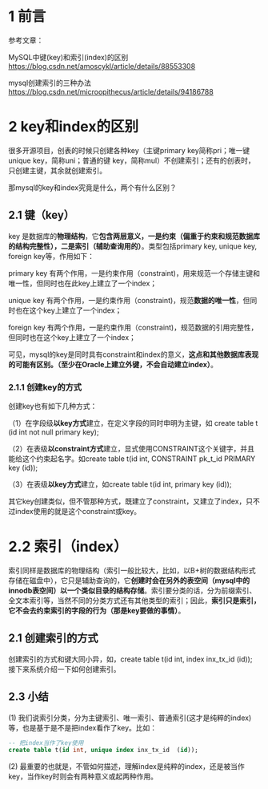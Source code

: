 # 1 前言

参考文章：

MySQL中键(key)和索引(index)的区别   https://blog.csdn.net/amoscykl/article/details/88553308

mysql创建索引的三种办法    https://blog.csdn.net/microopithecus/article/details/94186788

# 2 key和index的区别
很多开源项目，创表的时候只创建各种key（主键primary key简称pri；唯一键 unique key，简称uni；普通的键 key，简称mul）不创建索引；还有的创表时，只创建主键，其余就创建索引。

那mysql的key和index究竟是什么，两个有什么区别？

## 2.1 键（key）
key 是数据库的**物理结构**，它**包含两层意义，一是约束（偏重于约束和规范数据库的结构完整性），二是索引（辅助查询用的）**。类型包括primary key, unique key, foreign key等，作用如下：
  
primary key 有两个作用，一是约束作用（constraint)，用来规范一个存储主键和唯一性，但同时也在此key上建立了一个index；

unique key  有两个作用，一是约束作用（constraint)，规范**数据的唯一性**，但同时也在这个key上建立了一个index；

foreign key  有两个作用，一是约束作用（constraint)，规范数据的引用完整性，但同时也在这个key上建立了一个index；

可见，mysql的key是同时具有constraint和index的意义，**这点和其他数据库表现的可能有区别。（至少在Oracle上建立外键，不会自动建立index）**。

### 2.1.1 创建key的方式

创建key也有如下几种方式：

（1）在字段级**以key方式**建立，在定义字段的同时申明为主键，如 create table t (id int not null primary key);

（2）在表级**以constraint方式**建立，显式使用CONSTRAINT这个关键字，并且能给这个约束起名字。如create table t(id int, CONSTRAINT pk_t_id PRIMARY key (id));

（3）在表级**以key方式**建立，如create table t(id int, primary key (id));

其它key创建类似，但不管那种方式，既建立了constraint，又建立了index，只不过index使用的就是这个constraint或key。

# 2.2 索引（index）

索引同样是数据库的物理结构（索引一般比较大，比如，以B+树的数据结构形式存储在磁盘中），它只是辅助查询的，它**创建时会在另外的表空间（mysql中的innodb表空间）以一个类似目录的结构存储**。索引要分类的话，分为前缀索引、全文本索引等，当然不同的分类方式还有其他类型的索引；因此，**索引只是索引，它不会去约束索引的字段的行为（那是key要做的事情）**。

## 2.1 创建索引的方式

创建索引的方式和键大同小异，如，create table t(id int, index inx_tx_id  (id)); 接下来系统介绍一下如何创建索引。







## 2.3 小结
(1) 我们说索引分类，分为主键索引、唯一索引、普通索引(这才是纯粹的index)等，也是基于是不是把index看作了key。比如：

```sql
-- 把index当作了key使用
create table t(id int, unique index inx_tx_id  (id));  
```

(2) 最重要的也就是，不管如何描述，理解index是纯粹的index，还是被当作key，当作key时则会有两种意义或起两种作用。
